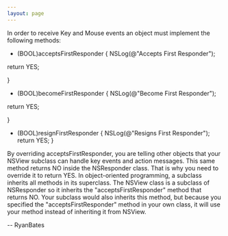 ```yaml
---
layout: page
---
```


In order to receive Key and Mouse events  an object must implement the following methods:

    

- (BOOL)acceptsFirstResponder
{
NSLog(@"Accepts First Responder");

return YES;

}

- (BOOL)becomeFirstResponder
{
NSLog(@"Become First Responder");

return YES;

}
- (BOOL)resignFirstResponder
{
NSLog(@"Resigns First Responder");
return YES;
}


By overriding     acceptsFirstResponder, you are telling other objects that your NSView subclass can handle key events and action messages. This same method returns NO inside the NSResponder class. That is why you need to override it to return YES. In object-oriented programming, a subclass inherits all methods in its superclass. The NSView class is a subclass of NSResponder so it inherits the "acceptsFirstResponder" method that returns NO. Your subclass would also inherits this method, but because you specified the "acceptsFirstResponder" method in your own class, it will use your method instead of inheriting it from NSView.

-- RyanBates
